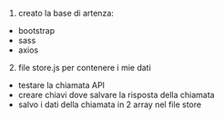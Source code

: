 1) creato la base di artenza:
- bootstrap
- sass
- axios

2) file store.js per contenere i mie dati
- testare la chiamata API 
- creare chiavi dove salvare la risposta della chiamata
- salvo i dati della chiamata in 2 array nel file store
